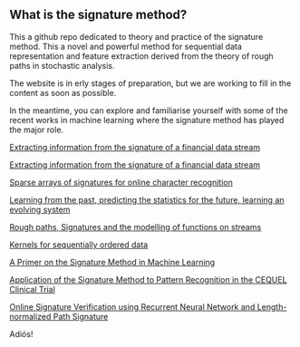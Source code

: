 ## What is the signature method?

This a github repo dedicated to theory and practice of the signature method. This a novel and powerful method for sequential data representation and feature extraction derived from the theory of rough paths in stochastic analysis. 

The website is in erly stages of preparation, but we are working to fill in the content as soon as possible.

In the meantime, you can explore and familiarise yourself with some of the recent works in machine learning where the signature method has played the major role.

[Extracting information from the signature of a financial data stream](https://arxiv.org/pdf/1307.7244.pdf)

<a href="https://arxiv.org/pdf/1307.7244.pdf" target="_blank">Extracting information from the signature of a financial data stream</a>

[Sparse arrays of signatures for online character recognition](https://arxiv.org/pdf/1308.0371.pdf)

[Learning from the past, predicting the statistics for the future, learning an evolving system](https://arxiv.org/pdf/1309.0260.pdf)

[Rough paths, Signatures and the modelling of functions on streams](https://arxiv.org/pdf/1405.4537.pdf)

[Kernels for sequentially ordered data](https://arxiv.org/pdf/1601.08169.pdf)

[A Primer on the Signature Method in Machine Learning](https://arxiv.org/pdf/1603.03788.pdf)

[Application of the Signature Method to Pattern Recognition in the CEQUEL Clinical Trial](https://arxiv.org/pdf/1606.02074.pdf)

[Online Signature Verification using Recurrent Neural Network and Length-normalized Path Signature](https://arxiv.org/pdf/1705.06849.pdf)


Adiós!




